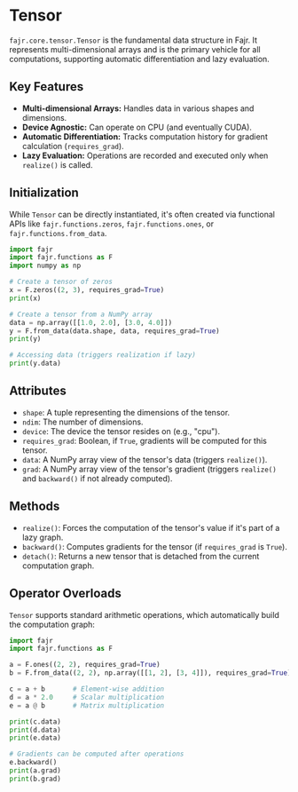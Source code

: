 # Tensor

`fajr.core.tensor.Tensor` is the fundamental data structure in Fajr. It represents multi-dimensional arrays and is the primary vehicle for all computations, supporting automatic differentiation and lazy evaluation.

## Key Features

*   **Multi-dimensional Arrays:** Handles data in various shapes and dimensions.
*   **Device Agnostic:** Can operate on CPU (and eventually CUDA).
*   **Automatic Differentiation:** Tracks computation history for gradient calculation (`requires_grad`).
*   **Lazy Evaluation:** Operations are recorded and executed only when `realize()` is called.

## Initialization

While `Tensor` can be directly instantiated, it's often created via functional APIs like `fajr.functions.zeros`, `fajr.functions.ones`, or `fajr.functions.from_data`.

```python
import fajr
import fajr.functions as F
import numpy as np

# Create a tensor of zeros
x = F.zeros((2, 3), requires_grad=True)
print(x)

# Create a tensor from a NumPy array
data = np.array([[1.0, 2.0], [3.0, 4.0]])
y = F.from_data(data.shape, data, requires_grad=True)
print(y)

# Accessing data (triggers realization if lazy)
print(y.data)
```

## Attributes

*   `shape`: A tuple representing the dimensions of the tensor.
*   `ndim`: The number of dimensions.
*   `device`: The device the tensor resides on (e.g., "cpu").
*   `requires_grad`: Boolean, if `True`, gradients will be computed for this tensor.
*   `data`: A NumPy array view of the tensor's data (triggers `realize()`).
*   `grad`: A NumPy array view of the tensor's gradient (triggers `realize()` and `backward()` if not already computed).

## Methods

*   `realize()`: Forces the computation of the tensor's value if it's part of a lazy graph.
*   `backward()`: Computes gradients for the tensor (if `requires_grad` is `True`).
*   `detach()`: Returns a new tensor that is detached from the current computation graph.

## Operator Overloads

`Tensor` supports standard arithmetic operations, which automatically build the computation graph:

```python
import fajr
import fajr.functions as F

a = F.ones((2, 2), requires_grad=True)
b = F.from_data((2, 2), np.array([[1, 2], [3, 4]]), requires_grad=True)

c = a + b       # Element-wise addition
d = a * 2.0     # Scalar multiplication
e = a @ b       # Matrix multiplication

print(c.data)
print(d.data)
print(e.data)

# Gradients can be computed after operations
e.backward()
print(a.grad)
print(b.grad)
```

